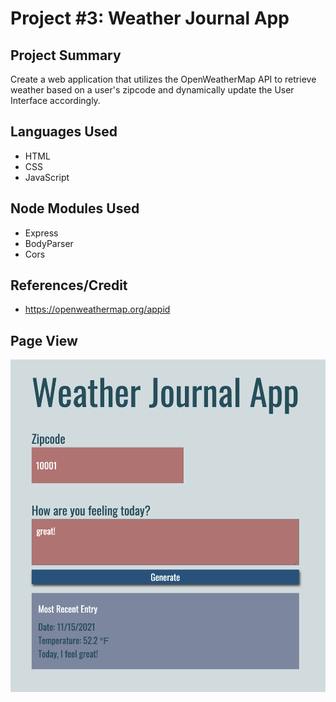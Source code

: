 # Project #3: Weather Journal App

## Project Summary

Create a web application that utilizes the OpenWeatherMap API to retrieve weather based on a user's zipcode and dynamically update the User Interface accordingly.

## Languages Used

- HTML
- CSS
- JavaScript

## Node Modules Used

- Express
- BodyParser
- Cors

## References/Credit

- https://openweathermap.org/appid

## Page View

<!-- ![Image of Final Project](./demo.png =100x20) -->
<img src="./demo.png" width="700" heigh="950" display="block" margin-left="auto" margin-right="auto" >
